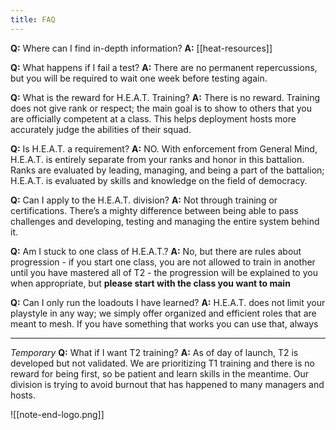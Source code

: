 ```yaml
---
title: FAQ
---
```

**Q:** Where can I find in-depth information?
**A:**  [[heat-resources]]

**Q:** What happens if I fail a test?
**A:** There are no permanent repercussions, but you will be required to wait one week before testing again.

**Q:** What is the reward for H.E.A.T. Training?
**A:** There is no reward. Training does not give rank or respect; the main goal is to show to others that you are officially competent at a class. This helps deployment hosts more accurately judge the abilities of their squad.

**Q:** Is H.E.A.T. a requirement?
**A:** NO. With enforcement from General Mind, H.E.A.T. is entirely separate from your ranks and honor in this battalion. Ranks are evaluated by leading, managing, and being a part of the battalion; H.E.A.T. is evaluated by skills and knowledge on the field of democracy.

**Q:** Can I apply to the H.E.A.T. division?
**A:** Not through training or certifications. There’s a mighty difference between being able to pass challenges and developing, testing and managing the entire system behind it.

**Q:** Am I stuck to one class of H.E.A.T.?
**A:** No, but there are rules about progression - if you start one class, you are not allowed to train in another until you have mastered all of T2 - the progression will be explained to you when appropriate, but **__please start with the class you want to main__**

**Q:** Can I only run the loadouts I have learned?
**A:** H.E.A.T. does not limit your playstyle in any way; we simply offer organized and efficient roles that are meant to mesh. If you have something that works you can use that, always

***

*Temporary* **Q:** What if I want T2 training?
**A:** As of day of launch, T2 is developed but not validated. We are prioritizing T1 training and there is no reward for being first, so be patient and learn skills in the meantime. Our division is trying to avoid burnout that has happened to many managers and hosts.



![[note-end-logo.png]]